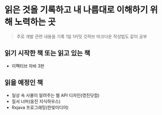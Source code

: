 # 읽은 것을 기록하고 내 나름대로 이해하기 위해 노력하는 곳

> 주로 개발 관련 내용을 기록
> 1일 1커밋
> 깃허브 마크다운 작성법도 같이 공부

## 읽기 시작한 책 또는 읽고 있는 책

- 이펙티브 자바 3판

## 읽을 예정인 책

- 일상 속 사물이 알려주는 웹 API 디자인(영진닷컴)
- 질서 너머(웅진 지식하우스)
- Rxjava 프로그래밍(한빛미디어)
